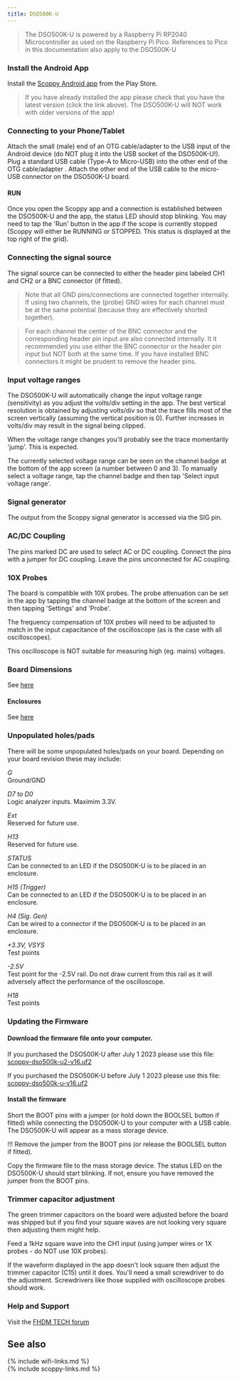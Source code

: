 ```yaml
---
title: DSO500K-U
---
```


> The DSO500K-U is powered by a Raspberry Pi RP2040 Microcontroller as used on the Raspberry Pi Pico. References to Pico in this documentation also apply to the DSO500K-U

### Install the Android App
Install the [Scoppy Android app](https://play.google.com/store/apps/details?id=xyz.fhdm.scoppy) from the Play Store.

> If you have already installed the app please check that you have the latest version (click the link above). The DSO500K-U will NOT work with older versions of the app!

### Connecting to your Phone/Tablet

Attach the small (male) end of an OTG cable/adapter to the USB input of the Android device (do NOT plug it into the USB socket of the DSO500K-U!). 
Plug a standard USB cable (Type-A to Micro-USB) into the other end of the OTG cable/adapter . Attach the other end of the USB cable to the micro-USB connector on the DSO500K-U board.

#### RUN

Once you open the Scoppy app and a connection is established between the DSO500K-U and the app, the status LED should stop blinking. You may need to tap the 'Run' button in the app if the scope is currently stopped (Scoppy will either be RUNNING or STOPPED. This status is displayed at the top right of the grid).

### Connecting the signal source

The signal source can be connected to either the header pins labeled CH1 and CH2 or a BNC connector (if fitted).

> Note that all GND pins/connections are connected together internally. If using two channels, the (probe) GND wires for each channel must be at the same potential (because they are effectively shorted together). 

> For each channel the center of the BNC connector and the corresponding header pin input are also connected internally. It it recommended you use either the BNC connector or the header pin input but NOT both at the same time. If you have installed BNC connectors it might be prudent to remove the header pins.

### Input voltage ranges

The DSO500K-U will automatically change the input voltage range (sensitivity) as you adjust the volts/div setting in the app. The best vertical resolution is
obtained by adjusting volts/div so that the trace fills most of the screen vertically (assuming the vertical position is 0). Further increases in volts/div
may result in the signal being clipped.
    
When the voltage range changes you'll probably see the trace momentarily 'jump'. This is expected.   
   
The currently selected voltage range can be seen on the channel badge at the bottom of the app screen (a number between 0 and 3). To manually select a voltage range, tap the channel badge and then tap 'Select input voltage range'.   
   
### Signal generator

The output from the Scoppy signal generator is accessed via the SIG pin.

### AC/DC Coupling

The pins marked DC are used to select AC or DC coupling. Connect the pins with a jumper for DC coupling. Leave the pins unconnected for AC coupling.

### 10X Probes

The board is compatible with 10X probes. The probe attenuation can be set in the app by tapping the channel badge at the bottom of the screen
and then tapping 'Settings' and 'Probe'.
   
The frequency compensation of 10X probes will need to be adjusted to match in the input capacitance of the oscilloscope (as is the case with all oscilloscopes).

This oscilloscope is NOT suitable for measuring high (eg. mains) voltages. 

### Board Dimensions
See [here](/wiki/fscope-dso-500k-dimensions)

#### Enclosures
See [here](/wiki/fscope-dso-500k-enclosures)

### Unpopulated holes/pads

There will be some unpopulated holes/pads on your board. Depending on your board revision these may include:

_G_
<br>
Ground/GND

_D7 to D0_
<br>
Logic analyzer inputs. Maximim 3.3V.

_Ext_
<br>
Reserved for future use.

_H13_
<br>
Reserved for future use.

_STATUS_
<br>
Can be connected to an LED if the DSO500K-U is to be placed in an enclosure.

_H15 (Trigger)_
<br>
Can be connected to an LED if the DSO500K-U is to be placed in an enclosure.

_H4 (Sig. Gen)_
<br>
Can be wired to a connector if the DSO500K-U is to be placed in an enclosure.

_+3.3V, VSYS_
<br>
Test points

_-2.5V_
<br>
Test point for the -2.5V rail. Do not draw current from this rail as it will adversely affect the performance
of the oscilloscope.

_H18_
<br>
Test points

### Updating the Firmware

#### Download the firmware file onto your computer.

If you purchased the DSO500K-U after July 1 2023 please use this file:<br>
[scoppy-dso500k-u2-v16.uf2](https://github.com/fhdm-dev/scpdl1/raw/master/a/v16/scoppy-dso500k-u2-v16.uf2)

If you purchased the DSO500K-U before July 1 2023 please use this file:<br>
[scoppy-dso500k-u-v16.uf2](https://github.com/fhdm-dev/scpdl1/raw/master/a/v16/scoppy-dso500k-u-v16.uf2)

#### Install the firmware

Short the BOOT pins with a jumper (or hold down the BOOLSEL button if fitted) while connecting the DSO500K-U to your computer with a USB cable.
The DSO500K-U will appear as a mass storage device.

!!! Remove the jumper from the BOOT pins (or release the BOOLSEL button if fitted).

Copy the firmware file to the mass storage device. The status LED on the DSO500K-U should start blinking. If not, ensure you have removed the jumper from
the BOOT pins. 

### Trimmer capacitor adjustment

The green trimmer capacitors on the board were adjusted before the board was shipped but if you find your square waves are not looking
very square then adjusting them might help. 

Feed a 1kHz square wave into the CH1 input (using jumper wires or 1X probes - do NOT use 10X probes).

If the waveform displayed in the app doesn't look square then adjust the trimmer capacitor (C15) until it does. You'll need a small screwdriver to do the adjustment. Screwdrivers like those supplied with oscilloscope probes should work.

### Help and Support
Visit the [FHDM TECH forum](https://fhdm.boards.net/)

## See also
{% include wifi-links.md %}
<br>
{% include scoppy-links.md %}
